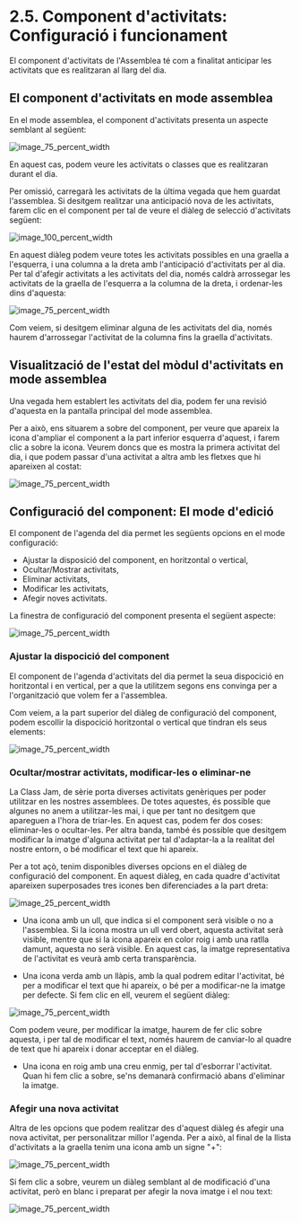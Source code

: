 # 2.5. Component d'activitats: Configuració i funcionament

El component d'activitats de l'Assemblea té com a finalitat anticipar les activitats que es realitzaran al llarg del dia. 

## El component d'activitats en mode assemblea

En el mode assemblea, el component d'activitats presenta un aspecte semblant al següent:

![image_75_percent_width](2.5.activitats/activitats_1.png)

En aquest cas, podem veure les activitats o classes que es realitzaran durant el dia.

Per omissió, carregarà les activitats de la última vegada que hem guardat l'assemblea. Si desitgem realitzar una anticipació nova de les activitats, farem clic en el component per tal de veure el diàleg de selecció d'activitats següent:

![image_100_percent_width](2.5.activitats/activitats_2.png)

En aquest diàleg podem veure totes les activitats possibles en una graella a l'esquerra, i una columna a la dreta amb l'anticipació d'activitats per al dia. Per tal d'afegir activitats a les activitats del dia, només caldrà arrossegar les activitats de la graella de l'esquerra a la columna de la dreta, i ordenar-les dins d'aquesta:

![image_75_percent_width](2.5.activitats/activitats_3.gif)

Com veiem, si desitgem eliminar alguna de les activitats del dia, només haurem d'arrossegar l'activitat de la columna fins la graella d'activitats.

## Visualització de l'estat del mòdul d'activitats en mode assemblea

Una vegada hem establert les activitats del dia, podem fer una revisió d'aquesta en la pantalla principal del mode assemblea.

Per a això, ens situarem a sobre del component, per veure que apareix la icona d'ampliar el component a la part inferior esquerra d'aquest, i farem clic a sobre la icona. Veurem doncs que es mostra la primera activitat del dia, i que podem passar d'una activitat a altra amb les fletxes que hi apareixen al costat:

![image_75_percent_width](2.5.activitats/activitats_4.gif)

## Configuració del component: El mode d'edició

El component de l'agenda del dia permet les següents opcions en el mode configuració:

* Ajustar la disposició del component, en horitzontal o vertical,
* Ocultar/Mostrar activitats,
* Eliminar activitats,
* Modificar les activitats,
* Afegir noves activitats.

La finestra de configuració del component presenta el següent aspecte:

![image_75_percent_width](2.5.activitats/activitats_5.png)

### Ajustar la dispocició del component

El component de l'agenda d'activitats del dia permet la seua dispocició en horitzontal i en vertical, per a que la utilitzem segons ens convinga per a l'organització que volem fer a l'assemblea.

Com veiem, a la part superior del diàleg de configuració del component, podem escollir la dispocició horitzontal o vertical que tindran els seus elements:

![image_75_percent_width](2.5.activitats/activitats_6.png)

### Ocultar/mostrar activitats, modificar-les o eliminar-ne

La Class Jam, de sèrie porta diverses activitats genèriques per poder utilitzar en les nostres assemblees. De totes aquestes, és possible que algunes no anem a utilitzar-les mai, i que per tant no desitgem que apareguen a l'hora de triar-les. En aquest cas, podem fer dos coses: eliminar-les o ocultar-les. Per altra banda, també és possible que desitgem modificar la imatge d'alguna activitat per tal d'adaptar-la a la realitat del nostre entorn, o bé modificar el text que hi apareix.

Per a tot açò, tenim disponibles diverses opcions en el diàleg de configuració del component. En aquest diàleg, en cada quadre d'activitat apareixen superposades tres icones ben diferenciades a la part dreta:

![image_25_percent_width](2.5.activitats/activitats_7.png)

* Una icona amb un ull, que indica si el component serà visible o no a l'assemblea. Si la icona mostra un ull verd obert, aquesta activitat serà visible, mentre que si la icona apareix en color roig i amb una ratlla damunt, aquesta no serà visible. En aquest cas, la imatge representativa de l'activitat es veurà amb certa transparència.

* Una icona verda amb un llàpis, amb la qual podrem editar l'activitat, bé per a modificar el text que hi apareix, o bé per a modificar-ne la imatge per defecte. Si fem clic en ell, veurem el següent diàleg:

![image_75_percent_width](2.5.activitats/activitats_8.png)

Com podem veure, per modificar la imatge, haurem de fer clic sobre aquesta, i per tal de modificar el text, només haurem de canviar-lo al quadre de text que hi apareix i donar acceptar en el diàleg.

* Una icona en roig amb una creu enmig, per tal d'esborrar l'activitat. Quan hi fem clic a sobre, se'ns demanarà confirmació abans d'eliminar la imatge.

### Afegir una nova activitat

Altra de les opcions que podem realitzar des d'aquest diàleg és afegir una nova activitat, per personalitzar millor l'agenda. Per a això, al final de la llista d'activitats a la graella tenim una icona amb un signe "+":

![image_75_percent_width](2.5.activitats/activitats_10.png)

Si fem clic a sobre, veurem un diàleg semblant al de modificació d'una activitat, però en blanc i preparat per afegir la nova imatge i el nou text:

![image_75_percent_width](2.5.activitats/activitats_9.png)










